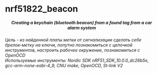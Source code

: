 # nrf51822_beacon
<h5 align="center">Creating a keychain (bluetooth beacon) from a found tag from a car alarm system</a> 
<h6 align="wrap">
Цель - из найденной платы метки от сигнализации сделать себе брелок-метку на ключи, попутно познакомиться с цепочкой инструментов, настроить рабочее окружение,
познакомиться с OpenOCD
<br>Используемые инструменты:  Nordic SDK nRF51_SDK_10.0.0_dc26b5e, gcc-arm-none-eabi-4_9, CNU make, OpenOCD, St-link V2</a>  

